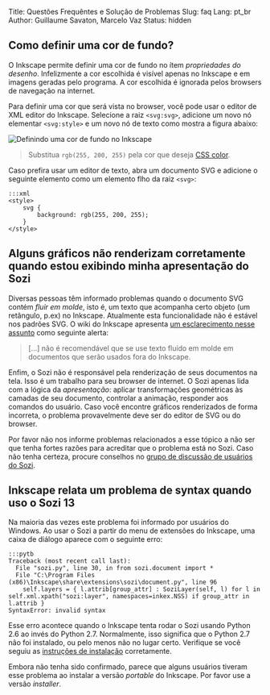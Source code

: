 Title: Questões Frequêntes e Solução de Problemas
Slug: faq
Lang: pt_br
Author: Guillaume Savaton, Marcelo Vaz
Status: hidden

Como definir uma cor de fundo?
--------------------------------

O Inkscape permite definir uma cor de fundo no ítem *propriedades do desenho*.
Infelizmente a cor escolhida é visível apenas no Inkscape e em imagens geradas pelo programa.
A cor escolhida é ignorada pelos browsers de navegação na internet.

Para definir uma cor que será vista no browser, você pode usar o
editor de XML editor do Inkscape.
Selecione a raiz `<svg:svg>`, adicione um novo nó elementar `<svg:style>` e um novo nó de texto
como mostra a figura abaixo:

![Definindo uma cor de fundo no Inkscape](|filename|/images/faq/background.png)

> Substitua `rgb(255, 200, 255)` pela cor que deseja [CSS color](https://developer.mozilla.org/en/docs/Web/CSS/color_value).

Caso prefira usar um editor de texto, abra um documento SVG e adicione o seguinte
elemento como um elemento flho da raiz `<svg>`:

    :::xml
    <style>
        svg {
            background: rgb(255, 200, 255);
        }
    </style>


Alguns gráficos não renderizam corretamente quando estou exibindo minha apresentação do Sozi
--------------------------------------------------------------------------------------------

Diversas pessoas têm informado problemas quando o documento SVG contém
*fluir em molde*, isto é, um texto que acompanha certo objeto (um retângulo, p.ex) no Inkscape.
Atualmente esta funcionalidade não é estável nos padrões SVG.
O wiki do Inkscape apresenta [um esclarecimento nesse assunto](http://wiki.inkscape.org/wiki/index.php/FAQ#What_about_flowed_text.3F)
como seguinte alerta:

> [...] não é recomendável que se use texto fluído em molde em documentos que serão usados fora do Inkscape.

Enfim, o Sozi não é responsável pela renderização de seus documentos na tela.
Isso é um trabalho para seu browser de internet.
O Sozi apenas lida com a lógica da *apresentação*: aplicar transformações geométricas às
camadas de seu documento, controlar a animação, responder aos comandos do usuário.
Caso você encontre gráficos renderizados de forma incorreta,
o problema provavelmente deve ser do editor de SVG ou do browser.

Por favor não nos informe problemas relacionados a esse tópico a não ser que tenha fortes
razões para acreditar que o problema está no Sozi.
Caso não tenha certeza, procure conselhos no [grupo de discussão de usuários do Sozi](/community).


Inkscape relata um problema de syntax quando uso o Sozi 13
----------------------------------------------------------

Na maioria das vezes este problema foi informado por usuários do Windows.
Ao usar o Sozi a partir do menu de extensões do Inkscape, uma caixa de diálogo aparece com o seguinte erro:

    :::pytb
    Traceback (most recent call last):
      File "sozi.py", line 30, in from sozi.document import *
      File "C:\Program Files (x86)\Inkscape\share\extensions\sozi\document.py", line 96
        self.layers = { l.attrib[group_attr] : SoziLayer(self, l) for l in self.xml.xpath("sozi:layer", namespaces=inkex.NSS) if group_attr in l.attrib }
    SyntaxError: invalid syntax

Esse erro acontece quando o Inkscape tenta rodar o Sozi usando Python 2.6 ao invés do Python 2.7.
Normalmente, isso significa que o Python 2.7 não foi instalado, ou pelo menos não no lugar certo.
Verifique se você seguiu as [instruções de instalação](http://sozi.baierouge.fr/pages/install-windows.html)
corretamente.

Embora não tenha sido confirmado, parece que alguns usuários tiveram esse problema ao instalar a
versão *portable* do Inkscape. Por favor use a versão *installer*.
